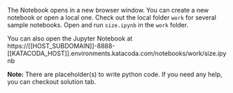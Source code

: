 The Notebook opens in a new browser window. You can create a new notebook or open a local one. Check out the local folder `work` for several sample notebooks. Open and run `size.ipynb` in the `work` folder.

You can also open the Jupyter Notebook at https://[[HOST_SUBDOMAIN]]-8888-[[KATACODA_HOST]].environments.katacoda.com/notebooks/work/size.ipynb

**Note:**
There are placeholder(s) to write python code. If you need any help, you can checkout solution tab.